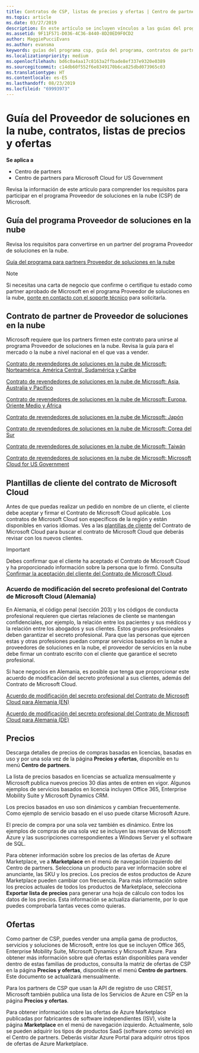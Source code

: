 ```yaml
---
title: Contratos de CSP, listas de precios y ofertas | Centro de partners
ms.topic: article
ms.date: 03/27/2019
description: En este artículo se incluyen vínculos a las guías del programa Proveedor de soluciones en la nube, contratos de partner, contratos de clientes, listas de precios y ofertas.
ms.assetid: 9F11F571-D036-4C36-8440-8D20ED9F0CD2
author: MaggiePucciEvans
ms.author: evansma
keywords: guías del programa csp, guía del programa, contratos de partners, contratos de clientes, listas de precios, ofertas
ms.localizationpriority: medium
ms.openlocfilehash: bd6c0a4aa17c8163a2ffbade8ef337e9320e0389
ms.sourcegitcommit: c14db60f552f6e8349170b6ca825dbd073965c03
ms.translationtype: HT
ms.contentlocale: es-ES
ms.lasthandoff: 08/23/2019
ms.locfileid: "69993973"
---
```

# <a name="cloud-solution-provider-program-guide-agreements-price-lists-and-offers"></a>Guía del Proveedor de soluciones en la nube, contratos, listas de precios y ofertas

**Se aplica a**

-  Centro de partners
-  Centro de partners para Microsoft Cloud for US Government


Revisa la información de este artículo para comprender los requisitos para participar en el programa Proveedor de soluciones en la nube (CSP) de Microsoft.

## <a name="cloud-solution-provider-program-guide"></a>Guía del programa Proveedor de soluciones en la nube

Revisa los requisitos para convertirse en un partner del programa Proveedor de soluciones en la nube.

[Guía del programa para partners Proveedor de soluciones en la nube](https://go.microsoft.com/fwlink/p/?LinkId=617100)

>[!Note]
>Si necesitas una carta de negocio que confirme o certifique tu estado como partner aprobado de Microsoft en el programa Proveedor de soluciones en la nube, [ponte en contacto con el soporte técnico](https://partner.microsoft.com/pcv/servicerequests/create) para solicitarla.

## <a name="cloud-solution-provider-partner-agreement"></a>Contrato de partner de Proveedor de soluciones en la nube

Microsoft requiere que los partners firmen este contrato para unirse al programa Proveedor de soluciones en la nube. Revisa la guía para el mercado o la nube a nivel nacional en el que vas a vender.

[Contrato de revendedores de soluciones en la nube de Microsoft: Norteamérica, América Central, Sudamérica y Caribe](https://query.prod.cms.rt.microsoft.com/cms/api/am/binary/RE3g7eT)

[Contrato de revendedores de soluciones en la nube de Microsoft: Asia, Australia y Pacífico](https://query.prod.cms.rt.microsoft.com/cms/api/am/binary/RE3g9Q5)

[Contrato de revendedores de soluciones en la nube de Microsoft: Europa, Oriente Medio y África](https://query.prod.cms.rt.microsoft.com/cms/api/am/binary/RE3g9Q5)

[Contrato de revendedores de soluciones en la nube de Microsoft: Japón](https://query.prod.cms.rt.microsoft.com/cms/api/am/binary/RE3gmQ9)

[Contrato de revendedores de soluciones en la nube de Microsoft: Corea del Sur](https://query.prod.cms.rt.microsoft.com/cms/api/am/binary/RE3gf2k)

[Contrato de revendedores de soluciones en la nube de Microsoft: Taiwán](https://query.prod.cms.rt.microsoft.com/cms/api/am/binary/RE3gmQ8)

[Contrato de revendedores de soluciones en la nube de Microsoft: Microsoft Cloud for US Government](https://query.prod.cms.rt.microsoft.com/cms/api/am/binary/RE3gcrx)

## <a name="microsoft-cloud-agreement-customer-templates"></a>Plantillas de cliente del contrato de Microsoft Cloud

Antes de que puedas realizar un pedido en nombre de un cliente, el cliente debe aceptar y firmar el Contrato de Microsoft Cloud aplicable. Los contratos de Microsoft Cloud son específicos de la región y están disponibles en varios idiomas. Ves a las [plantillas de cliente](agreements.md) del Contrato de Microsoft Cloud para buscar el contrato de Microsoft Cloud que deberás revisar con los nuevos clientes.

>[!IMPORTANT]
>Debes confirmar que el cliente ha aceptado el Contrato de Microsoft Cloud y ha proporcionado información sobre la persona que lo firmó. Consulta [Confirmar la aceptación del cliente del Contrato de Microsoft Cloud](confirm-consent.md). 

### <a name="professional-secrecy-amendment-to-the-microsoft-cloud-agreement-germany"></a>Acuerdo de modificación del secreto profesional del Contrato de Microsoft Cloud (Alemania)

En Alemania, el código penal (sección 203) y los códigos de conducta profesional requieren que ciertas relaciones de cliente se mantengan confidenciales, por ejemplo, la relación entre los pacientes y sus médicos y la relación entre los abogados y sus clientes. Estos grupos profesionales deben garantizar el secreto profesional. Para que las personas que ejercen estas y otras profesiones puedan comprar servicios basados en la nube a proveedores de soluciones en la nube, el proveedor de servicios en la nube debe firmar un contrato escrito con el cliente que garantice el secreto profesional.

Si hace negocios en Alemania, es posible que tenga que proporcionar este acuerdo de modificación del secreto profesional a sus clientes, además del Contrato de Microsoft Cloud.

[Acuerdo de modificación del secreto profesional del Contrato de Microsoft Cloud para Alemania (EN)](https://go.microsoft.com/fwlink/?linkid=2030827&clcid=0x409)

[Acuerdo de modificación del secreto profesional del Contrato de Microsoft Cloud para Alemania (DE)](https://go.microsoft.com/fwlink/?linkid=2030827&clcid=0x407)

## <a name="pricing"></a>Precios

Descarga detalles de precios de compras basadas en licencias, basadas en uso y por una sola vez de la página **Precios y ofertas**, disponible en tu menú **Centro de partners**.

La lista de precios basados en licencias se actualiza mensualmente y Microsoft publica nuevos precios 30 días antes de entren en vigor. Algunos ejemplos de servicios basados en licencia incluyen Office 365, Enterprise Mobility Suite y Microsoft Dynamics CRM. 

Los precios basados en uso son dinámicos y cambian frecuentemente. Como ejemplo de servicio basado en el uso puede citarse Microsoft Azure.

El precio de compra por una sola vez también es dinámico. Entre los ejemplos de compras de una sola vez se incluyen las reservas de Microsoft Azure y las suscripciones correspondientes a Windows Server y el software de SQL.

Para obtener información sobre los precios de las ofertas de Azure Marketplace, ve a **Marketplace** en el menú de navegación izquierdo del Centro de partners. Selecciona un producto para ver información sobre el anunciante, las SKU y los precios. Los precios de estos productos de Azure Marketplace pueden cambiar con frecuencia. Para más información sobre los precios actuales de todos los productos de Marketplace, selecciona **Exportar lista de precios** para generar una hoja de cálculo con todos los datos de los precios. Esta información se actualiza diariamente, por lo que puedes comprobarla tantas veces como quieras.

## <a name="offers"></a>Ofertas

Como partner de CSP, puedes vender una amplia gama de productos, servicios y soluciones de Microsoft, entre los que se incluyen Office 365, Enterprise Mobility Suite, Microsoft Dynamics y Microsoft Azure. Para obtener más información sobre qué ofertas están disponibles para vender dentro de estas familias de productos, consulta la matriz de ofertas de CSP en la página **Precios y ofertas**, disponible en el menú **Centro de partners**. Este documento se actualizará mensualmente.

Para los partners de CSP que usan la API de registro de uso CREST, Microsoft también publica una lista de los Servicios de Azure en CSP en la página **Precios y ofertas**.

Para obtener información sobre las ofertas de Azure Marketplace publicadas por fabricantes de software independientes (ISV), visite la página **Marketplace** en el menú de navegación izquierdo. Actualmente, solo se pueden adquirir los tipos de productos SaaS (software como servicio) en el Centro de partners. Deberás visitar Azure Portal para adquirir otros tipos de ofertas de Azure Marketplace.
